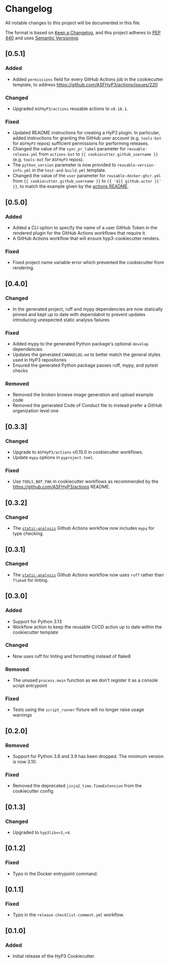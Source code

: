# Changelog

All notable changes to this project will be documented in this file.

The format is based on [Keep a Changelog](https://keepachangelog.com/en/1.0.0/),
and this project adheres to [PEP 440](https://www.python.org/dev/peps/pep-0440/) 
and uses [Semantic Versioning](https://semver.org/spec/v2.0.0.html).

## [0.5.1]

### Added
- Added `permissions` field for every GitHub Actions job in the cookiecutter template, to address https://github.com/ASFHyP3/actions/issues/220

### Changed
- Upgraded `ASFHyP3/actions` reusable actions to `v0.18.1`.

### Fixed
- Updated README instructions for creating a HyP3 plugin. In particular, added instructions for granting the GitHub user account (e.g. `tools-bot` for `ASFHyP3` repos) sufficient permissions for performing releases.
- Changed the value of the `sync_pr_label` parameter for `reusable-release.yml` from `actions-bot` to `{{ cookiecutter.github_username }}` (e.g. `tools-bot` for `ASFHyP3` repos).
- The `python_version` parameter is now provided to `reusable-version-info.yml` in the `test-and-build.yml` template.
- Changed the value of the `user` parameter for `reusable-docker-ghcr.yml` from `{{ cookiecutter.github_username }}` to `{{ '${{ github.actor }}' }}`, to match the example given by the [actions README](https://github.com/ASFHyP3/actions/blob/v0.18.0/README.md#reusable-docker-ghcryml).

## [0.5.0]
### Added
- Added a CLI option to specify the name of a user GitHub Token in the rendered plugin for the GitHub Actions workflows that require it.  
- A GitHub Actions workflow that will ensure hyp3-cookiecutter renders.
### Fixed
- Fixed project name variable error which prevented the cookiecutter from rendering.

## [0.4.0]
### Changed
- In the generated project, ruff and mypy dependencies are now statically pinned and kept up to date with dependabot to prevent updates introducing unexpected static analysis failures  

### Fixed
- Added mypy to the generated Python package's optional `develop` dependencies
- Updates the generated `CHANGELOG.md` to better match the general styles used in HyP3 repositories 
- Ensured the generated Python package passes ruff, mypy, and pytest checks

### Removed
- Removed the broken browse image generation and upload example code
- Removed the generated Code of Conduct file to instead prefer a GitHub organization level one 

## [0.3.3]
### Changed
- Upgrade to `ASFHyP3/actions` v0.15.0 in cookiecutter workflows.
- Update `mypy` options in `pyproject.toml`.

### Fixed
- Use `TOOLS_BOT_PAK` in cookiecutter workflows as recommended by the https://github.com/ASFHyP3/actions README.

## [0.3.2]
### Changed
- The [`static-analysis`]({{cookiecutter.__project_name}}/.github/workflows/static-analysis.yml) Github Actions workflow now includes `mypy` for type checking.

## [0.3.1]
### Changed
- The [`static-analysis`]({{cookiecutter.__project_name}}/.github/workflows/static-analysis.yml) Github Actions workflow now uses `ruff` rather than `flake8` for linting.

## [0.3.0]
### Added
* Support for Python 3.13
* Workflow action to keep the reusable CI/CD action up to date within the cookiecutter template

### Changed
* Now uses ruff for linting and formatting instead of flake8

### Removed
* The unused `process.main` function as we don't register it as a console script entrypoint

### Fixed
* Tests using the `script_runner` fixture will no longer raise usage warnings 

## [0.2.0]
### Removed
* Support for Python 3.8 and 3.9 has been dropped. The minimum version is now 3.10.
### Fixed
* Removed the deprecated `jinja2_time.TimeExtension` from the cookiecutter config

## [0.1.3]
### Changed
* Upgraded to `hyp3lib=>3,<4`.

## [0.1.2]
### Fixed
- Typo in the Docker entrypoint command.

## [0.1.1]
### Fixed
- Typo in the `release-checklist-comment.yml` workflow.

## [0.1.0]
### Added
- Initial release of the HyP3 Cookiecutter.
